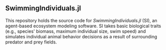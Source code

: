 ## SwimmingIndividuals.jl

This repository holds the source code for *SwimmingIndividuals.jl* (SI), an agent-based ecosystem modeling software. SI takes basic biological traits (e.g., species' biomass, maximum individual size, swim speed) and simulates individual animal behavior decisions as a result of surrounding predator and prey fields. 
